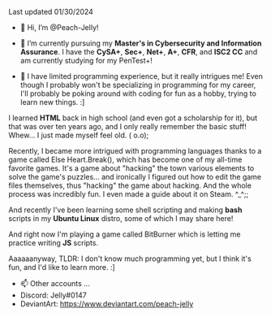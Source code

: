 Last updated 01/30/2024

- 👋 Hi, I’m @Peach-Jelly!

- 🌱 I’m currently pursuing my **Master's in Cybersecurity and Information Assurance**. I have the **CySA+**, **Sec+**, **Net+**, **A+**, **CFR**, and **ISC2 CC** and am currently studying for my PenTest+!

- 💞️ I have limited programming experience, but it really intrigues me! Even though I probably won't be specializing in programming for my career, I'll probably be poking around with coding for fun as a hobby, trying to learn new things. :]

I learned **HTML** back in high school (and even got a scholarship for it), but that was over ten years ago, and I only really remember the basic stuff! Whew... I just made myself feel old. ( o.o);

Recently, I became more intrigued with programming languages thanks to a game called Else Heart.Break(), which has become one of my all-time favorite games. It's a game about "hacking" the town various elements to solve the game's puzzles... and ironically I figured out how to edit the game files themselves, thus "hacking" the game about hacking. And the whole process was incredibly fun. I even made a guide about it on Steam. ^_^;;

And recently I've been learning some shell scripting and making **bash** scripts in my **Ubuntu Linux** distro, some of which I may share here!

And right now I'm playing a game called BitBurner which is letting me practice writing **JS** scripts.

Aaaaaanyway, TLDR: I don't know much programming yet, but I think it's fun, and I'd like to learn more. :]

- 📫 Other accounts ...
- Discord: Jelly#0147
- DeviantArt: https://www.deviantart.com/peach-jelly

<!---
Peach-Jelly/Peach-Jelly is a ✨ special ✨ repository because its `README.md` (this file) appears on your GitHub profile.
You can click the Preview link to take a look at your changes.
--->
